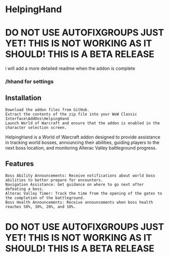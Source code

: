 # HelpingHand
# DO NOT USE AUTOFIXGROUPS JUST YET! THIS IS NOT WORKING AS IT SHOULD! THIS IS A BETA RELEASE
i will add a more detailed readme when the addon is complete

### /hhand for settings

## Installation

    Download the addon files from GitHub.
    Extract the contents of the zip file into your WoW Classic Interface\AddOns\HelpingHand
    Launch World of Warcraft and ensure that the addon is enabled in the character selection screen.


HelpingHand is a World of Warcraft addon designed to provide assistance in tracking world bosses, announcing their abilities, guiding players to the next boss location, and monitoring Alterac Valley battleground progress.
## Features
    Boss Ability Announcements: Receive notifications about world boss abilities to better prepare for encounters.
    Navigation Assistance: Get guidance on where to go next after defeating a boss.
    Alterac Valley Timer: Track the time from the opening of the gates to the completion of the battleground.
    Boss Health Announcements: Receive announcements when boss health reaches 50%, 30%, 20%, and 10%.

# DO NOT USE AUTOFIXGROUPS JUST YET! THIS IS NOT WORKING AS IT SHOULD! THIS IS A BETA RELEASE
